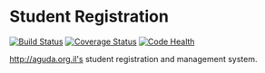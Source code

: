 Student Registration
====================

[![Build Status](https://travis-ci.org/agudaorgil/studreg.svg?branch=master)](https://travis-ci.org/agudaorgil/studreg)
[![Coverage Status](https://coveralls.io/repos/agudaorgil/studreg/badge.svg)](https://coveralls.io/r/agudaorgil/studreg)
[![Code Health](https://landscape.io/github/agudaorgil/studreg/master/landscape.svg?style=flat)](https://landscape.io/github/agudaorgil/studreg/master)

http://aguda.org.il's student registration and management system.
